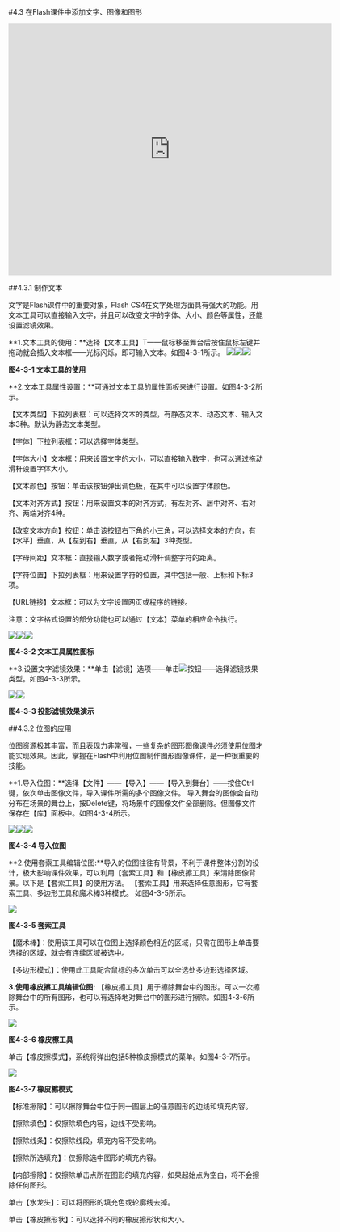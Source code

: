 #4.3 在Flash课件中添加文字、图像和图形

<iframe frameborder="0" width="640" height="498" src="https://v.qq.com/iframe/player.html?vid=l0534ldtaqv&tiny=0&auto=0" allowfullscreen></iframe>

##4.3.1 制作文本

文字是Flash课件中的重要对象，Flash CS4在文字处理方面具有强大的功能。用文本工具可以直接输入文字，并且可以改变文字的字体、大小、颜色等属性，还能设置滤镜效果。

**1.文本工具的使用：**选择【文本工具】T——鼠标移至舞台后按住鼠标左键并拖动就会插入文本框——光标闪烁，即可输入文本。如图4-3-1所示。
![](/assets/4-3-1.png)![](/assets/4-3-2.png)![](/assets/4-3-3.png)

**图4-3-1   文本工具的使用**

**2.文本工具属性设置：**可通过文本工具的属性面板来进行设置。如图4-3-2所示。

【文本类型】下拉列表框：可以选择文本的类型，有静态文本、动态文本、输入文本3种。默认为静态文本类型。

【字体】下拉列表框：可以选择字体类型。

【字体大小】文本框：用来设置文字的大小，可以直接输入数字，也可以通过拖动滑杆设置字体大小。

【文本颜色】按钮：单击该按钮弹出调色板，在其中可以设置字体颜色。

【文本对齐方式】按钮：用来设置文本的对齐方式，有左对齐、居中对齐、右对齐、两端对齐4种。

【改变文本方向】按钮：单击该按钮右下角的小三角，可以选择文本的方向，有【水平】垂直，从【左到右】垂直，从【右到左】3种类型。

【字母间距】文本框：直接输入数字或者拖动滑杆调整字符的距离。

【字符位置】下拉列表框：用来设置字符的位置，其中包括一般、上标和下标3项。

【URL链接】文本框：可以为文字设置网页或程序的链接。

注意：文字格式设置的部分功能也可以通过【文本】菜单的相应命令执行。

![](/assets/4-3-4.png)![](/assets/4-3-5.png)![](/assets/4-3-6.png)

**图4-3-2   文本工具属性图标**

**3.设置文字滤镜效果：**单击【滤镜】选项——单击![](/assets/4-3-7.png)按钮——选择滤镜效果类型。如图4-3-3所示。

![](/assets/4-3-8.png)![](/assets/4-3-9.png)

**图4-3-3   投影滤镜效果演示**


##4.3.2 位图的应用

位图资源极其丰富，而且表现力非常强，一些复杂的图形图像课件必须使用位图才能实现效果。因此，掌握在Flash中利用位图制作图形图像课件，是一种很重要的技能。

**1.导入位图：**选择【文件】——【导入】——【导入到舞台】——按住Ctrl键，依次单击图像文件，导入课件所需的多个图像文件。  导入舞台的图像会自动分布在场景的舞台上，按Delete键，将场景中的图像文件全部删除。但图像文件保存在【库】面板中。如图4-3-4所示。

![](/assets/4-3-10.png)![](/assets/4-3-11.png)![](/assets/4-3-12.png)

**图4-3-4   导入位图**

**2.使用套索工具编辑位图:**导入的位图往往有背景，不利于课件整体分割的设计，极大影响课件效果，可以利用【套索工具】和【橡皮擦工具】来清除图像背景。以下是【套索工具】的使用方法。
【套索工具】用来选择任意图形，它有套索工具、多边形工具和魔术棒3种模式。
如图4-3-5所示。

![](/assets/4-3-13.png)

**图4-3-5   套索工具**

【魔术棒】：使用该工具可以在位图上选择颜色相近的区域，只需在图形上单击要选择的区域，就会有连续区域被选中。

【多边形模式】：使用此工具配合鼠标的多次单击可以全选处多边形选择区域。

**3.使用橡皮擦工具编辑位图:**  【橡皮擦工具】用于擦除舞台中的图形。可以一次擦除舞台中的所有图形，也可以有选择地对舞台中的图形进行擦除。如图4-3-6所示。

![](/assets/4-3-14.png)

**图4-3-6   橡皮檫工具**

 单击【橡皮擦模式】，系统将弹出包括5种橡皮擦模式的菜单。如图4-3-7所示。
 
 ![](/assets/4-3-15.png)
 
**图4-3-7   橡皮檫模式**

【标准擦除】：可以擦除舞台中位于同一图层上的任意图形的边线和填充内容。

【擦除填色】：仅擦除填色内容，边线不受影响。

【擦除线条】：仅擦除线段，填充内容不受影响。

【擦除所选填充】：仅擦除选中图形的填充内容。

【内部擦除】：仅擦除单击点所在图形的填充内容，如果起始点为空白，将不会擦除任何图形。

单击【水龙头】：可以将图形的填充色或轮廓线去掉。

单击【橡皮擦形状】：可以选择不同的橡皮擦形状和大小。





